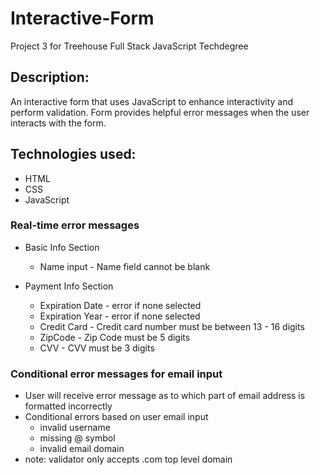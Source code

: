 # Interactive-Form
Project 3 for Treehouse Full Stack JavaScript Techdegree

## Description:
An interactive form that uses JavaScript to enhance interactivity and perform validation. Form provides helpful error messages when the user interacts with the form.

## Technologies used:
- HTML
- CSS
- JavaScript

### Real-time error messages
- Basic Info Section
  - Name input - Name field cannot be blank

- Payment Info Section
  - Expiration Date - error if none selected
  - Expiration Year - error if none selected
  - Credit Card - Credit card number must be between 13 - 16 digits
  - ZipCode - Zip Code must be 5 digits
  - CVV - CVV must be 3 digits

 ### Conditional error messages for email input
 -	User will receive error message as to which part of email address is formatted incorrectly
   - Conditional errors based on user email input
     - invalid username
     - missing @ symbol
     - invalid email domain 
   - note: validator only accepts .com top level domain